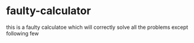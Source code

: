 # faulty-calculator
this is a faulty calculatoe which will correctly solve all the problems except following few
